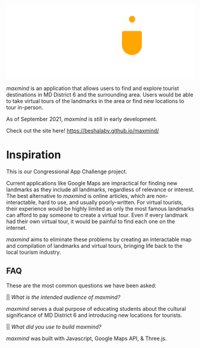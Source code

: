 ![Image of logo](./pictures/logo1.png)

*maxmind* is an application that allows users to find and explore tourist destinations in MD District 6 and the surrounding area. Users would be able to take virtual tours of the landmarks in the area or find new locations to tour in-person.

As of September 2021, *maxmind* is still in early development.

Check out the site here! https://beshalaby.github.io/maxmind/

# Inspiration

This is our Congressional App Challenge project.

Current applications like Google Maps are impractical for finding new landmarks as they include all landmarks, regardless of relevance or interest. The best alternative to *maxmind* is online articles, which are non-interactable, hard to use, and usually poorly-written. For virtual tourists, their experience would be highly limited as only the most famous landmarks can afford to pay someone to create a virtual tour. Even if every landmark had their own virtual tour, it would be painful to find each one on the internet. 

*maxmind* aims to eliminate these problems by creating an interactable map and compilation of landmarks and virtual tours, bringing life back to the local tourism industry.

## FAQ
These are the most common questions we have been asked:

|| *What is the intended audience of maxmind?*

*maxmind* serves a dual purpose of educating students about the cultural significance of MD District 6 and introducing new locations for tourists.

|| *What did you use to build maxmind?*

*maxmind* was built with Javascript, Google Maps API, & Three.js.
